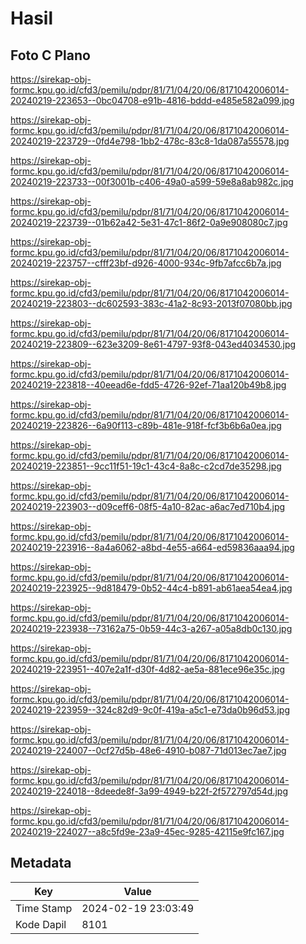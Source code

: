 # Hasil

## Foto C Plano

https://sirekap-obj-formc.kpu.go.id/cfd3/pemilu/pdpr/81/71/04/20/06/8171042006014-20240219-223653--0bc04708-e91b-4816-bddd-e485e582a099.jpg

https://sirekap-obj-formc.kpu.go.id/cfd3/pemilu/pdpr/81/71/04/20/06/8171042006014-20240219-223729--0fd4e798-1bb2-478c-83c8-1da087a55578.jpg

https://sirekap-obj-formc.kpu.go.id/cfd3/pemilu/pdpr/81/71/04/20/06/8171042006014-20240219-223733--00f3001b-c406-49a0-a599-59e8a8ab982c.jpg

https://sirekap-obj-formc.kpu.go.id/cfd3/pemilu/pdpr/81/71/04/20/06/8171042006014-20240219-223739--01b62a42-5e31-47c1-86f2-0a9e908080c7.jpg

https://sirekap-obj-formc.kpu.go.id/cfd3/pemilu/pdpr/81/71/04/20/06/8171042006014-20240219-223757--cfff23bf-d926-4000-934c-9fb7afcc6b7a.jpg

https://sirekap-obj-formc.kpu.go.id/cfd3/pemilu/pdpr/81/71/04/20/06/8171042006014-20240219-223803--dc602593-383c-41a2-8c93-2013f07080bb.jpg

https://sirekap-obj-formc.kpu.go.id/cfd3/pemilu/pdpr/81/71/04/20/06/8171042006014-20240219-223809--623e3209-8e61-4797-93f8-043ed4034530.jpg

https://sirekap-obj-formc.kpu.go.id/cfd3/pemilu/pdpr/81/71/04/20/06/8171042006014-20240219-223818--40eead6e-fdd5-4726-92ef-71aa120b49b8.jpg

https://sirekap-obj-formc.kpu.go.id/cfd3/pemilu/pdpr/81/71/04/20/06/8171042006014-20240219-223826--6a90f113-c89b-481e-918f-fcf3b6b6a0ea.jpg

https://sirekap-obj-formc.kpu.go.id/cfd3/pemilu/pdpr/81/71/04/20/06/8171042006014-20240219-223851--9cc11f51-19c1-43c4-8a8c-c2cd7de35298.jpg

https://sirekap-obj-formc.kpu.go.id/cfd3/pemilu/pdpr/81/71/04/20/06/8171042006014-20240219-223903--d09ceff6-08f5-4a10-82ac-a6ac7ed710b4.jpg

https://sirekap-obj-formc.kpu.go.id/cfd3/pemilu/pdpr/81/71/04/20/06/8171042006014-20240219-223916--8a4a6062-a8bd-4e55-a664-ed59836aaa94.jpg

https://sirekap-obj-formc.kpu.go.id/cfd3/pemilu/pdpr/81/71/04/20/06/8171042006014-20240219-223925--9d818479-0b52-44c4-b891-ab61aea54ea4.jpg

https://sirekap-obj-formc.kpu.go.id/cfd3/pemilu/pdpr/81/71/04/20/06/8171042006014-20240219-223938--73162a75-0b59-44c3-a267-a05a8db0c130.jpg

https://sirekap-obj-formc.kpu.go.id/cfd3/pemilu/pdpr/81/71/04/20/06/8171042006014-20240219-223951--407e2a1f-d30f-4d82-ae5a-881ece96e35c.jpg

https://sirekap-obj-formc.kpu.go.id/cfd3/pemilu/pdpr/81/71/04/20/06/8171042006014-20240219-223959--324c82d9-9c0f-419a-a5c1-e73da0b96d53.jpg

https://sirekap-obj-formc.kpu.go.id/cfd3/pemilu/pdpr/81/71/04/20/06/8171042006014-20240219-224007--0cf27d5b-48e6-4910-b087-71d013ec7ae7.jpg

https://sirekap-obj-formc.kpu.go.id/cfd3/pemilu/pdpr/81/71/04/20/06/8171042006014-20240219-224018--8deede8f-3a99-4949-b22f-2f572797d54d.jpg

https://sirekap-obj-formc.kpu.go.id/cfd3/pemilu/pdpr/81/71/04/20/06/8171042006014-20240219-224027--a8c5fd9e-23a9-45ec-9285-42115e9fc167.jpg


## Metadata

| Key        | Value               |
| ---------- | ------------------- |
| Time Stamp | 2024-02-19 23:03:49 |
| Kode Dapil | 8101                |



